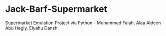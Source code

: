 # Jack-Barf-Supermarket
Supermarket Emulation Project via Python - Muhammad Falah, Alaa Aldeen Abu Hegly, Elyahu Dansh
